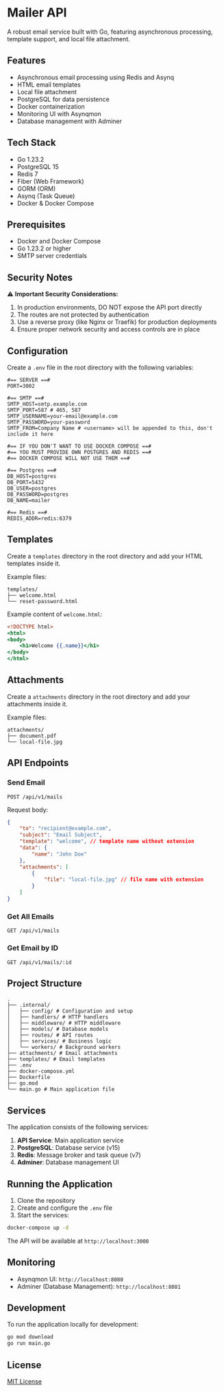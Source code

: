 # Mailer API

A robust email service built with Go, featuring asynchronous processing, template support, and local file attachment.

## Features

-   Asynchronous email processing using Redis and Asynq
-   HTML email templates
-   Local file attachment
-   PostgreSQL for data persistence
-   Docker containerization
-   Monitoring UI with Asynqmon
-   Database management with Adminer

## Tech Stack

-   Go 1.23.2
-   PostgreSQL 15
-   Redis 7
-   Fiber (Web Framework)
-   GORM (ORM)
-   Asynq (Task Queue)
-   Docker & Docker Compose

## Prerequisites

-   Docker and Docker Compose
-   Go 1.23.2 or higher
-   SMTP server credentials

## Security Notes

⚠️ **Important Security Considerations:**

1. In production environments, DO NOT expose the API port directly
2. The routes are not protected by authentication
3. Use a reverse proxy (like Nginx or Traefik) for production deployments
4. Ensure proper network security and access controls are in place

## Configuration

Create a `.env` file in the root directory with the following variables:

```env
#== SERVER ==#
PORT=3002

#== SMTP ==#
SMTP_HOST=smtp.example.com
SMTP_PORT=587 # 465, 587
SMTP_USERNAME=your-email@example.com
SMTP_PASSWORD=your-password
SMTP_FROM=Company Name # <username> will be appended to this, don't include it here

#== IF YOU DON'T WANT TO USE DOCKER COMPOSE ==#
#== YOU MUST PROVIDE OWN POSTGRES AND REDIS ==#
#== DOCKER COMPOSE WILL NOT USE THEM ==#

#== Postgres ==#
DB_HOST=postgres
DB_PORT=5432
DB_USER=postgres
DB_PASSWORD=postgres
DB_NAME=mailer

#== Redis ==#
REDIS_ADDR=redis:6379
```

## Templates

Create a `templates` directory in the root directory and add your HTML templates inside it.

Example files:

```
templates/
├── welcome.html
└── reset-password.html
```

Example content of `welcome.html`:

```welcome.html
<!DOCTYPE html>
<html>
<body>
    <h1>Welcome {{.name}}</h1>
</body>
</html>
```

## Attachments

Create a `attachments` directory in the root directory and add your attachments inside it.

Example files:

```
attachments/
├── document.pdf
└── local-file.jpg
```

## API Endpoints

### Send Email

```http
POST /api/v1/mails
```

Request body:

```json
{
	"to": "recipient@example.com",
	"subject": "Email Subject",
	"template": "welcome", // template name without extension
	"data": {
		"name": "John Doe"
	},
	"attachments": [
		{
			"file": "local-file.jpg" // file name with extension
		}
	]
}
```

### Get All Emails

```http
GET /api/v1/mails
```

### Get Email by ID

```http
GET /api/v1/mails/:id
```

## Project Structure

```
.
├── .internal/
│   ├── config/ # Configuration and setup
│   ├── handlers/ # HTTP handlers
│   ├── middleware/ # HTTP middleware
│   ├── models/ # Database models
│   ├── routes/ # API routes
│   ├── services/ # Business logic
│   └── workers/ # Background workers
├── attachments/ # Email attachments
├── templates/ # Email templates
├── .env
├── docker-compose.yml
├── Dockerfile
├── go.mod
└── main.go # Main application file
```

## Services

The application consists of the following services:

1. **API Service**: Main application service
2. **PostgreSQL**: Database service (v15)
3. **Redis**: Message broker and task queue (v7)
4. **Adminer**: Database management UI

## Running the Application

1. Clone the repository
2. Create and configure the `.env` file
3. Start the services:

```bash
docker-compose up -d
```

The API will be available at `http://localhost:3000`

## Monitoring

-   Asynqmon UI: `http://localhost:8080`
-   Adminer (Database Management): `http://localhost:8081`

## Development

To run the application locally for development:

```bash
go mod download
go run main.go
```

## License

[MIT License](LICENSE)
